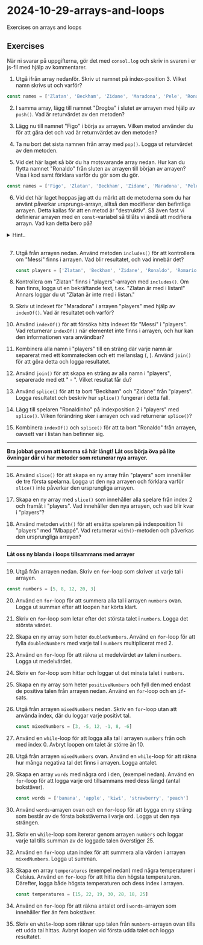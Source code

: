 # 2024-10-29-arrays-and-loops

Exercises on arrays and loops

## Exercises

När ni svarar på uppgifterna, gör det med `consol.log` och skriv in svaren i er js-fil med hjälp av kommentarer.

1. Utgå ifrån array nedanför. Skriv ut namnet på index-position 3. Vilket namn skrivs ut och varför?

```js
const names = ['Zlatan', 'Beckham', 'Zidane', 'Maradona', 'Pele', 'Ronaldo']
```

2. I samma array, lägg till namnet "Drogba" i slutet av arrayen med hjälp av `push()`. Vad är returvärdet av den metoden?

3. Lägg nu till namnet "Figo" i börja av arrayen. Vilken metod använder du för att gära det och vad är returnvärdet av den metoden?

4. Ta nu bort det sista namnen från array med `pop()`. Logga ut returvärdet av den metoden.

5. Vid det här laget så bör du ha motsvarande array nedan. Hur kan du flytta namnet "Ronaldo" från sluten av arrayen till början av arrayen? Visa i kod samt förklara varför du gör som du gör.

```js
const names = ['Figo', 'Zlatan', 'Beckham', 'Zidane', 'Maradona', 'Pele', 'Ronaldo']
```

6. Vid det här laget hoppas jag att du märkt att de metoderna som du har använt påverkar ursprungs-arrayn, alltså den modifierar den befintliga arrayen. Detta kallas för att en metod är "destruktiv". Så även fast vi definierar arrayen med en `const`-variabel så tillåts vi ändå att modifiera arrayn. Vad kan detta bero på?

<details>
<summary>Hint..</summary>
Kika på begreppen "passed by reference" och "passed by value"
</details>
<br>

7. Utgå från arrayen nedan. Använd metoden `includes()` för att kontrollera om "Messi" finns i arrayen. Vad blir resultatet, och vad innebär det?

    ```js
    const players = ['Zlatan', 'Beckham', 'Zidane', 'Ronaldo', 'Romario', 'Maradona']
    ```

8. Kontrollera om "Zlatan" finns i "players"-arrayen med `includes()`. Om han finns, logga ut en bekräftande text, t.ex. "Zlatan är med i listan!" Annars loggar du ut "Zlatan är inte med i listan."

9. Skriv ut indexet för "Maradona" i arrayen "players" med hjälp av `indexOf()`. Vad är resultatet och varför?

10. Använd `indexOf()` för att försöka hitta indexet för "Messi" i "players". Vad returnerar `indexOf()` när elementet inte finns i arrayen, och hur kan den informationen vara användbar?

11. Kombinera alla namn i "players" till en sträng där varje namn är separerat med ett kommatecken och ett mellanslag (, ). Använd `join()` för att göra detta och logga resultatet.

12. Använd `join()` för att skapa en sträng av alla namn i "players", separerade med ett " - ". Vilket resultat får du?

13. Använd `splice()` för att ta bort "Beckham" och "Zidane" från "players". Logga resultatet och beskriv hur `splice()` fungerar i detta fall.

14. Lägg till spelaren "Ronaldinho" på indexposition 2 i "players" med `splice()`. Vilken förändring sker i arrayen och vad returnerar `splice()`?

15. Kombinera `indexOf()` och `splice()` för att ta bort "Ronaldo" från arrayen, oavsett var i listan han befinner sig.

---

**Bra jobbat genom att komma så här långt! Låt oss börja öva på lite övningar där vi har metoder som retunerar nya arrayer.**

---

16. Använd `slice()` för att skapa en ny array från "players" som innehåller de tre första spelarna. Logga ut den nya arrayen och förklara varför `slice()` inte påverkar den ursprungliga arrayen.

17. Skapa en ny array med `slice()` som innehåller alla spelare från index 2 och framåt i "players". Vad innehåller den nya arrayen, och vad blir kvar i "players"?

18. Använd metoden `with()` för att ersätta spelaren på indexposition 1 i "players" med "Mbappé". Vad returnerar `with()`-metoden och påverkas den ursprungliga arrayen?

---

**Låt oss ny blanda i loops tillsammans med arrayer**

---

19. Utgå från arrayen nedan. Skriv en `for`-loop som skriver ut varje tal i arrayen.

```js
const numbers = [5, 8, 12, 20, 3]
```

20. Använd en `for`-loop för att summera alla tal i arrayen `numbers` ovan. Logga ut summan efter att loopen har körts klart.

21. Skriv en `for`-loop som letar efter det största talet i `numbers`. Logga det största värdet.

22. Skapa en ny array som heter `doubledNumbers`. Använd en `for`-loop för att fylla `doubledNumbers` med varje tal i `numbers` multiplicerat med 2.

23. Använd en `for`-loop för att räkna ut medelvärdet av talen i `numbers`. Logga ut medelvärdet.

24. Skriv en `for`-loop som hittar och loggar ut det minsta talet i `numbers`.

25. Skapa en ny array som heter `positiveNumbers` och fyll den med endast de positiva talen från arrayen nedan. Använd en `for`-loop och en `if`-sats.

26. Utgå från arrayen `mixedNumbers` nedan. Skriv en `for`-loop utan att använda index, där du loggar varje positivt tal.

    ```js
    const mixedNumbers = [3, -5, 12, -1, 8, -6]
    ```

27. Använd en `while`-loop för att logga alla tal i arrayen `numbers` från och med index 0. Avbryt loopen om talet är större än 10.

28. Utgå från arrayen `mixedNumbers` ovan. Använd en `while`-loop för att räkna hur många negativa tal det finns i arrayen. Logga antalet.

29. Skapa en array `words` med några ord i den, (exempel nedan). Använd en `for`-loop för att logga varje ord tillsammans med dess längd (antal bokstäver).

    ```js
    const words = ['banana', 'apple', 'kiwi', 'strawberry', 'peach']
    ```

30. Använd `words`-arrayen ovan och en `for`-loop för att bygga en ny sträng som består av de första bokstäverna i varje ord. Logga ut den nya strängen.

31. Skriv en `while`-loop som itererar genom arrayen `numbers` och loggar varje tal tills summan av de loggade talen överstiger 25.

32. Använd en `for`-loop utan index för att summera alla värden i arrayen `mixedNumbers`. Logga ut summan.

33. Skapa en array `temperatures` (exempel nedan) med några temperaturer i Celsius. Använd en `for`-loop för att hitta den högsta temperaturen. Därefter, logga både högsta temperaturen och dess index i arrayen.

    ```js
    const temperatures = [15, 22, 19, 30, 28, 18, 25]
    ```

34. Använd en `for`-loop för att räkna antalet ord i `words`-arrayen som innehåller fler än fem bokstäver.

35. Skriv en `while`-loop som räknar upp talen från `numbers`-arrayen ovan tills ett udda tal hittas. Avbryt loopen vid första udda talet och logga resultatet.
